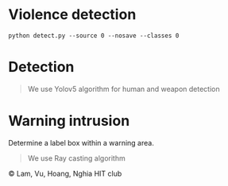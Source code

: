 # Violence detection

```
python detect.py --source 0 --nosave --classes 0
```

# Detection
> We use Yolov5 algorithm for human and weapon detection

# Warning intrusion
Determine a label box within a warning area.
> We use Ray casting algorithm

© Lam, Vu, Hoang, Nghia HIT club
